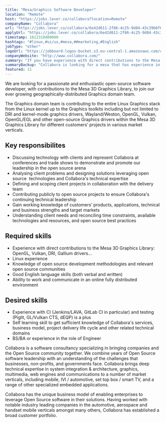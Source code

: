 ```yaml
---
title: "Mesa/Graphics Software Developer"
location: "Remote"
host: "https://jobs.lever.co/collabora?location=Remote"
companyName: "Collabora"
url: "https://jobs.lever.co/collabora/6e42d611-2f86-4c25-9d84-43c39b8f6c3c"
applyUrl: "https://jobs.lever.co/collabora/6e42d611-2f86-4c25-9d84-43c39b8f6c3c/apply"
timestamp: 1612310400000
hashtags: "#linux,#ui/ux,#mesa,##marketing,#English"
jobType: "other"
logoUrl: "https://jobboard-logos-bucket.s3.eu-central-1.amazonaws.com/collabora"
companyWebsite: "http://www.collabora.com/"
summary: "If you have experience with direct contributions to the Mesa 3D Graphics Library, Collabora has a job opening for a Graphics Software Developer"
summaryBackup: "Collabora is looking for a mesa that has experience in: #linux, #marketing, #ui/ux."
featured: 11
---
```


We are looking for a passionate and enthusiastic open-source software developer, with contributions to the Mesa 3D Graphics Library, to join our ever growing geographically-distributed Graphics domain team.

The Graphics domain team is contributing to the entire Linux Graphics stack from the Linux kernel up to the Graphics toolkits including but not limited to DRI and kernel-mode graphics drivers, Wayland/Weston, OpenGL, Vulkan, OpenGL/EGL and other open-source Graphics drivers within the Mesa 3D Graphics Library for different customers’ projects in various market verticals.

## Key responsibilites

*   Discussing technology with clients and represent Collabora at conferences and trade shows to demonstrate and promote our leadership in the open source arena
*   Analysing client problems and designing solutions leveraging open source  technologies and Collabora's technical expertise
*   Defining and scoping client projects in collaboration with the delivery team
*   Contributing publicly to open source projects to ensure Collabora's continuing technical leadership
*   Gain working knowledge of customers’ products, applications, technical and business strengths and target markets
*   Understanding client needs and reconciling time constraints, available technologies and resources, and open source best practices

## Required skills

*   Experience with direct contributions to the Mesa 3D Graphics Library: OpenGL, Vulkan, DRI, Gallium drivers...
*   Linux experience
*   Knowledge of open source development methodologies and relevant open source communities
*   Good English language skills (both verbal and written)
*   Ability to work and communicate in an online fully distributed environment

## Desired skills

*   Experience with CI (Jenkins/LAVA, GitLab CI in particular) and testing (Piglit, GL/Vulkan CTS, dEQP) is a plus
*   Self learning skill to get sufficient knowledge of Collabora's services, business model, project delivery life cycle and other related technical domains
*   BS/BA or experience in the role of Engineer

Collabora is a software consultancy specializing in bringing companies and the Open Source community together. We combine years of Open Source software leadership with an understanding of the challenges that businesses, non-profits, and governments face. Collabora brings deep technical expertise in system integration & architecture, graphics, multimedia, web engines and communications to a number of market verticals, including mobile, IVI / automotive, set top box / smart TV, and a range of other specialized embedded applications.

Collabora has the unique business model of enabling enterprises to leverage Open Source software in their solutions. Having worked with notable industry leading companies in the automotive, aerospace and handset mobile verticals amongst many others, Collabora has established a broad customer portfolio.

